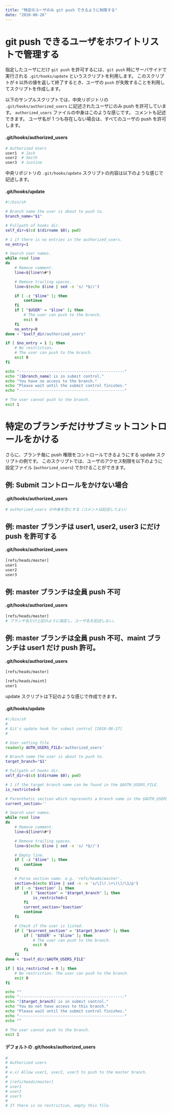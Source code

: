 ```yaml
---
title: "特定のユーザのみ git push できるように制限する"
date: "2010-08-26"
---
```


git push できるユーザをホワイトリストで管理する
====

指定したユーザにだけ `git push` を許可するには、`git push` 時にサーバサイドで実行される `.git/hooks/update` というスクリプトを利用します。
このスクリプトが `0` 以外の値を返して終了するとき、ユーザの `push` が失敗することを利用してスクリプトを作成します。

以下のサンプルスクリプトでは、中央リポジトリの `.git/hooks/authorized_users` に記述されたユーザにのみ push を許可しています。
`authorized_users` ファイルの中身はこのような感じです。
コメントも記述できます。
ユーザ名が 1 つも存在しない場合は、すべてのユーザの push を許可します。

#### .git/hooks/authorized_users

```bash
# Authorized Users
user1  # Jack
user2  # Smith
user3  # Justine
```

中央リポジトリの `.git/hooks/update` スクリプトの内容は以下のような感じで記述します。

#### .git/hooks/update

```bash
#!/bin/sh

# Branch name the user is about to push to.
branch_name="$1"

# Fullpath of hooks dir.
self_dir=$(cd $(dirname $0); pwd)

# 1 if there is no entries in the authorized_users.
no_entry=1

# Search user names.
while read line
do
    # Remove comment.
    line=${line%%#*}

    # Remove trailing spaces.
    line=$(echo $line | sed -e 's/ *$//')

    if [ -z "$line" ]; then
        continue
    fi
    if [ "$USER" = "$line" ]; then
        # The user can push to the branch.
        exit 0
    fi
    no_entry=0
done < "$self_dir/authorized_users"

if [ $no_entry = 1 ]; then
    # No restriction.
    # The user can push to the branch.
    exit 0
fi

echo "----------------------------------------------"
echo "[$branch_name] is in submit control."
echo "You have no access to the branch."
echo "Please wait until the submit control finishes."
echo "----------------------------------------------"

# The user cannot push to the branch.
exit 1
```


特定のブランチだけサブミットコントロールをかける
====

さらに、ブランチ毎に push 権限をコントロールできるようにする update スクリプトの例です。
このスクリプトでは、ユーザのアクセス制限を以下のように設定ファイル (`authorized_users`) でかけることができます。

例: Submit コントロールをかけない場合
----

#### .git/hooks/authorized_users
```bash
# authorized_users の中身を空にする（コメントは記述してよい）
```

例: master ブランチは user1, user2, user3 にだけ push を許可する
----

#### .git/hooks/authorized_users
```bash
[refs/heads/master]
user1
user2
user3
```

例: master ブランチは全員 push 不可
----

#### .git/hooks/authorized_users
```bash
[refs/heads/master]
# ブランチ名だけ上記のように指定し、ユーザ名を記述しない。
```

例: master ブランチは全員 push 不可、maint ブランチは user1 だけ push 許可。
----

#### .git/hooks/authorized_users
```bash
[refs/heads/master]

[refs/heads/maint]
user1
```

update スクリプトは下記のような感じで作成できます。

#### .git/hooks/update
```bash
#!/bin/sh
#
# Git's update hook for submit control [2010-08-27]
#

# User setting file
readonly AUTH_USERS_FILE='authorized_users'

# Branch name the user is about to push to.
target_branch="$1"

# Fullpath of hooks dir.
self_dir=$(cd $(dirname $0); pwd)

# 1 if the target branch name can be found in the $AUTH_USERS_FILE.
is_restricted=0

# Parenthetic section which represents a branch name in the $AUTH_USERS_FILE.
current_section=''

# Search user names.
while read line
do
    # Remove comment.
    line=${line%%#*}

    # Remove trailing spaces.
    line=$(echo $line | sed -e 's/ *$//')

    # Empty line.
    if [ -z "$line" ]; then
        continue
    fi

    # Parse section name. e.g. 'refs/heads/master'.
    section=$(echo $line | sed -n -e 's/\[\(.\+\)\]/\1/p')
    if [ -n "$section" ]; then
        if [ "$section" = "$target_branch" ]; then
            is_restricted=1
        fi
        current_section="$section"
        continue
    fi

    # Check if the user is listed.
    if [ "$current_section" = "$target_branch" ]; then
        if [ "$USER" = "$line" ]; then
            # The user can push to the branch.
            exit 0
        fi
    fi
done < "$self_dir/$AUTH_USERS_FILE"

if [ $is_restricted = 0 ]; then
    # No restriction. The user can push to the branch.
    exit 0
fi

echo ""
echo "----------------------------------------------"
echo "[$target_branch] is in submit control."
echo "You do not have access to this branch."
echo "Please wait until the submit control finishes."
echo "----------------------------------------------"
echo ""

# The user cannot push to the branch.
exit 1
```


#### デフォルトの .git/hooks/authorized_users
```bash
#
# Authorized users
#
# e.x) Allow user1, user2, user3 to push to the master branch.
#
# [refs/heads/master]
# user1
# user2
# user3
#
# If there is no restriction, empty this file.
```

